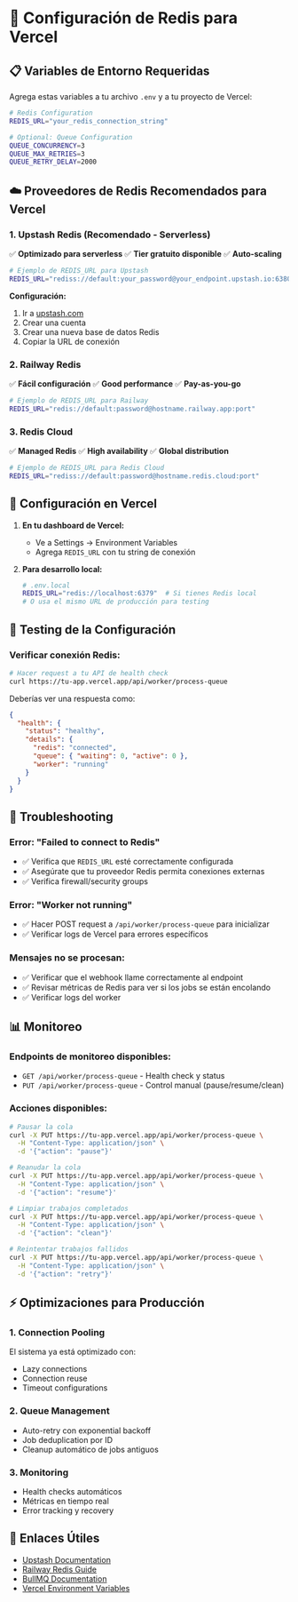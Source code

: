# 🚀 Configuración de Redis para Vercel

## 📋 Variables de Entorno Requeridas

Agrega estas variables a tu archivo `.env` y a tu proyecto de Vercel:

```bash
# Redis Configuration
REDIS_URL="your_redis_connection_string"

# Optional: Queue Configuration
QUEUE_CONCURRENCY=3
QUEUE_MAX_RETRIES=3
QUEUE_RETRY_DELAY=2000
```

## ☁️ Proveedores de Redis Recomendados para Vercel

### 1. **Upstash Redis** (Recomendado - Serverless)

✅ **Optimizado para serverless**
✅ **Tier gratuito disponible**
✅ **Auto-scaling**

```bash
# Ejemplo de REDIS_URL para Upstash
REDIS_URL="rediss://default:your_password@your_endpoint.upstash.io:6380"
```

**Configuración:**
1. Ir a [upstash.com](https://upstash.com)
2. Crear una cuenta
3. Crear una nueva base de datos Redis
4. Copiar la URL de conexión

### 2. **Railway Redis**

✅ **Fácil configuración**
✅ **Good performance**
✅ **Pay-as-you-go**

```bash
# Ejemplo de REDIS_URL para Railway
REDIS_URL="redis://default:password@hostname.railway.app:port"
```

### 3. **Redis Cloud**

✅ **Managed Redis**
✅ **High availability**
✅ **Global distribution**

```bash
# Ejemplo de REDIS_URL para Redis Cloud
REDIS_URL="rediss://default:password@hostname.redis.cloud:port"
```

## 🔧 Configuración en Vercel

1. **En tu dashboard de Vercel:**
   - Ve a Settings → Environment Variables
   - Agrega `REDIS_URL` con tu string de conexión

2. **Para desarrollo local:**
   ```bash
   # .env.local
   REDIS_URL="redis://localhost:6379"  # Si tienes Redis local
   # O usa el mismo URL de producción para testing
   ```

## 🧪 Testing de la Configuración

### Verificar conexión Redis:

```bash
# Hacer request a tu API de health check
curl https://tu-app.vercel.app/api/worker/process-queue
```

Deberías ver una respuesta como:
```json
{
  "health": {
    "status": "healthy",
    "details": {
      "redis": "connected",
      "queue": { "waiting": 0, "active": 0 },
      "worker": "running"
    }
  }
}
```

## 🚨 Troubleshooting

### Error: "Failed to connect to Redis"
- ✅ Verifica que `REDIS_URL` esté correctamente configurada
- ✅ Asegúrate que tu proveedor Redis permita conexiones externas
- ✅ Verifica firewall/security groups

### Error: "Worker not running"
- ✅ Hacer POST request a `/api/worker/process-queue` para inicializar
- ✅ Verificar logs de Vercel para errores específicos

### Mensajes no se procesan:
- ✅ Verificar que el webhook llame correctamente al endpoint
- ✅ Revisar métricas de Redis para ver si los jobs se están encolando
- ✅ Verificar logs del worker

## 📊 Monitoreo

### Endpoints de monitoreo disponibles:

- `GET /api/worker/process-queue` - Health check y status
- `PUT /api/worker/process-queue` - Control manual (pause/resume/clean)

### Acciones disponibles:

```bash
# Pausar la cola
curl -X PUT https://tu-app.vercel.app/api/worker/process-queue \
  -H "Content-Type: application/json" \
  -d '{"action": "pause"}'

# Reanudar la cola
curl -X PUT https://tu-app.vercel.app/api/worker/process-queue \
  -H "Content-Type: application/json" \
  -d '{"action": "resume"}'

# Limpiar trabajos completados
curl -X PUT https://tu-app.vercel.app/api/worker/process-queue \
  -H "Content-Type: application/json" \
  -d '{"action": "clean"}'

# Reintentar trabajos fallidos
curl -X PUT https://tu-app.vercel.app/api/worker/process-queue \
  -H "Content-Type: application/json" \
  -d '{"action": "retry"}'
```

## ⚡ Optimizaciones para Producción

### 1. **Connection Pooling**
El sistema ya está optimizado con:
- Lazy connections
- Connection reuse
- Timeout configurations

### 2. **Queue Management**
- Auto-retry con exponential backoff
- Job deduplication por ID
- Cleanup automático de jobs antiguos

### 3. **Monitoring**
- Health checks automáticos
- Métricas en tiempo real
- Error tracking y recovery

## 🔗 Enlaces Útiles

- [Upstash Documentation](https://docs.upstash.com/)
- [Railway Redis Guide](https://docs.railway.app/databases/redis)
- [BullMQ Documentation](https://docs.bullmq.io/)
- [Vercel Environment Variables](https://vercel.com/docs/concepts/projects/environment-variables) 
